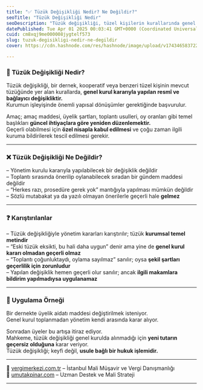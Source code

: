 ```yaml
---
title: "✅ Tüzük Değişikliği Nedir? Ne Değildir?"
seoTitle: "Tüzük Değişikliği Nedir"
seoDescription: "Tüzük değişikliği, tüzel kişilerin kurallarında genel kurul kararıyla yapılan resmi değişikliklerdir; yönetim kurulu kararına bağlı değildir"
datePublished: Tue Apr 01 2025 00:03:41 GMT+0000 (Coordinated Universal Time)
cuid: cm8xqj9me000008jygtelf573
slug: tuzuk-degisikligi-nedir-ne-degildir
cover: https://cdn.hashnode.com/res/hashnode/image/upload/v1743465837226/54b6c945-d9de-4c3e-9f0c-c0df2e116f13.webp

---
```


### 🔹 Tüzük Değişikliği Nedir?

Tüzük değişikliği, bir dernek, kooperatif veya benzeri tüzel kişinin mevcut tüzüğünde yer alan kurallarda, **genel kurul kararıyla yapılan resmî ve bağlayıcı değişikliktir.**  
Kurumun işleyişinde önemli yapısal dönüşümler gerektiğinde başvurulur.

Amaç; amaç maddesi, üyelik şartları, toplantı usulleri, oy oranları gibi temel başlıkları **güncel ihtiyaçlara göre yeniden düzenlemektir.**  
Geçerli olabilmesi için **özel nisapla kabul edilmesi** ve çoğu zaman ilgili kuruma bildirilerek tescil edilmesi gerekir.

---

### ❌ Tüzük Değişikliği Ne Değildir?

– Yönetim kurulu kararıyla yapılabilecek bir değişiklik değildir  
– Toplantı sırasında önerilip oylanabilecek sıradan bir gündem maddesi değildir  
– “Herkes razı, prosedüre gerek yok” mantığıyla yapılması mümkün değildir  
– Sözlü mutabakat ya da yazılı olmayan önerilerle geçerli hale **gelmez**

---

### ❓ Karıştırılanlar

– Tüzük değişikliğiyle yönetim kararları karıştırılır; tüzük **kurumsal temel metindir**  
– “Eski tüzük eksikti, bu hali daha uygun” denir ama yine de **genel kurul kararı olmadan geçerli olmaz**  
– “Toplantı çoğunluktaydı, oylama sayılmaz” sanılır; oysa **şekil şartları geçerlilik için zorunludur**  
– Yapılan değişiklik hemen geçerli olur sanılır; ancak **ilgili makamlara bildirim yapılmadıysa uygulanamaz**

---

### 🧠 Uygulama Örneği

Bir dernekte üyelik aidatı maddesi değiştirilmek isteniyor.  
Genel kurul toplanmadan yönetim kendi arasında karar alıyor.

Sonradan üyeler bu artışa itiraz ediyor.  
Mahkeme, tüzük değişikliği genel kurulda alınmadığı için **yeni tutarın geçersiz olduğuna** karar veriyor.  
Tüzük değişikliği; keyfi değil, **usule bağlı bir hukuk işlemidir.**

---

📎 [vergimerkezi.com.tr](https://vergimerkezi.com.tr) – İstanbul Mali Müşavir ve Vergi Danışmanlığı  
📎 [umutakpinar.com](https://umutakpinar.com) – Uzman Destek ve Mali Strateji

---